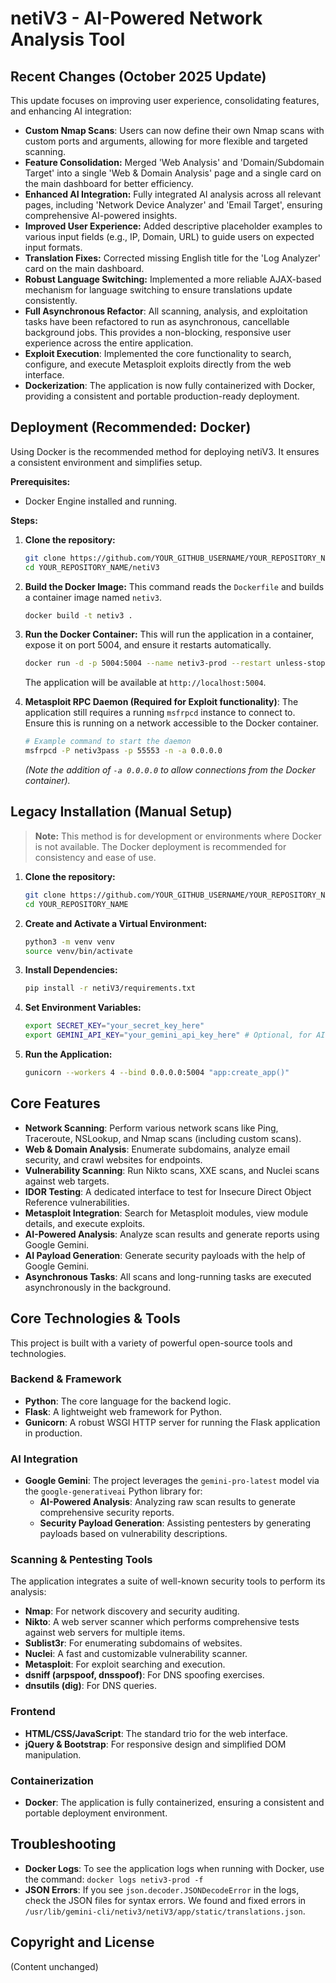 # netiV3 - AI-Powered Network Analysis Tool

## Recent Changes (October 2025 Update)

This update focuses on improving user experience, consolidating features, and enhancing AI integration:

*   **Custom Nmap Scans**: Users can now define their own Nmap scans with custom ports and arguments, allowing for more flexible and targeted scanning.
*   **Feature Consolidation:** Merged 'Web Analysis' and 'Domain/Subdomain Target' into a single 'Web & Domain Analysis' page and a single card on the main dashboard for better efficiency.
*   **Enhanced AI Integration:** Fully integrated AI analysis across all relevant pages, including 'Network Device Analyzer' and 'Email Target', ensuring comprehensive AI-powered insights.
*   **Improved User Experience:** Added descriptive placeholder examples to various input fields (e.g., IP, Domain, URL) to guide users on expected input formats.
*   **Translation Fixes:** Corrected missing English title for the 'Log Analyzer' card on the main dashboard.
*   **Robust Language Switching:** Implemented a more reliable AJAX-based mechanism for language switching to ensure translations update consistently.
*   **Full Asynchronous Refactor**: All scanning, analysis, and exploitation tasks have been refactored to run as asynchronous, cancellable background jobs. This provides a non-blocking, responsive user experience across the entire application.
*   **Exploit Execution**: Implemented the core functionality to search, configure, and execute Metasploit exploits directly from the web interface.
*   **Dockerization**: The application is now fully containerized with Docker, providing a consistent and portable production-ready deployment.

## Deployment (Recommended: Docker)

Using Docker is the recommended method for deploying netiV3. It ensures a consistent environment and simplifies setup.

**Prerequisites:**
*   Docker Engine installed and running.

**Steps:**

1.  **Clone the repository:**
    ```bash
    git clone https://github.com/YOUR_GITHUB_USERNAME/YOUR_REPOSITORY_NAME.git
    cd YOUR_REPOSITORY_NAME/netiV3
    ```

2.  **Build the Docker Image:**
    This command reads the `Dockerfile` and builds a container image named `netiv3`.
    ```bash
    docker build -t netiv3 .
    ```

3.  **Run the Docker Container:**
    This will run the application in a container, expose it on port 5004, and ensure it restarts automatically.
    ```bash
    docker run -d -p 5004:5004 --name netiv3-prod --restart unless-stopped netiv3
    ```
    The application will be available at `http://localhost:5004`.

4.  **Metasploit RPC Daemon (Required for Exploit functionality)**:
    The application still requires a running `msfrpcd` instance to connect to. Ensure this is running on a network accessible to the Docker container.
    ```bash
    # Example command to start the daemon
    msfrpcd -P netiv3pass -p 55553 -n -a 0.0.0.0
    ```
    *(Note the addition of `-a 0.0.0.0` to allow connections from the Docker container).*


## Legacy Installation (Manual Setup)

> **Note:** This method is for development or environments where Docker is not available. The Docker deployment is recommended for consistency and ease of use.

1.  **Clone the repository:**
    ```bash
    git clone https://github.com/YOUR_GITHUB_USERNAME/YOUR_REPOSITORY_NAME.git
    cd YOUR_REPOSITORY_NAME
    ```

2.  **Create and Activate a Virtual Environment:**
    ```bash
    python3 -m venv venv
    source venv/bin/activate
    ```

3.  **Install Dependencies:**
    ```bash
    pip install -r netiV3/requirements.txt
    ```

4.  **Set Environment Variables:**
    ```bash
    export SECRET_KEY="your_secret_key_here"
    export GEMINI_API_KEY="your_gemini_api_key_here" # Optional, for AI analysis
    ```

5.  **Run the Application:**
    ```bash
    gunicorn --workers 4 --bind 0.0.0.0:5004 "app:create_app()"
    ```

## Core Features

*   **Network Scanning**: Perform various network scans like Ping, Traceroute, NSLookup, and Nmap scans (including custom scans).
*   **Web & Domain Analysis**: Enumerate subdomains, analyze email security, and crawl websites for endpoints.
*   **Vulnerability Scanning**: Run Nikto scans, XXE scans, and Nuclei scans against web targets.
*   **IDOR Testing**: A dedicated interface to test for Insecure Direct Object Reference vulnerabilities.
*   **Metasploit Integration**: Search for Metasploit modules, view module details, and execute exploits.
*   **AI-Powered Analysis**: Analyze scan results and generate reports using Google Gemini.
*   **AI Payload Generation**: Generate security payloads with the help of Google Gemini.
*   **Asynchronous Tasks**: All scans and long-running tasks are executed asynchronously in the background.

## Core Technologies & Tools

This project is built with a variety of powerful open-source tools and technologies.

### Backend & Framework
*   **Python**: The core language for the backend logic.
*   **Flask**: A lightweight web framework for Python.
*   **Gunicorn**: A robust WSGI HTTP server for running the Flask application in production.

### AI Integration
*   **Google Gemini**: The project leverages the `gemini-pro-latest` model via the `google-generativeai` Python library for:
    *   **AI-Powered Analysis**: Analyzing raw scan results to generate comprehensive security reports.
    *   **Security Payload Generation**: Assisting pentesters by generating payloads based on vulnerability descriptions.

### Scanning & Pentesting Tools
The application integrates a suite of well-known security tools to perform its analysis:
*   **Nmap**: For network discovery and security auditing.
*   **Nikto**: A web server scanner which performs comprehensive tests against web servers for multiple items.
*   **Sublist3r**: For enumerating subdomains of websites.
*   **Nuclei**: A fast and customizable vulnerability scanner.
*   **Metasploit**: For exploit searching and execution.
*   **dsniff (arpspoof, dnsspoof)**: For DNS spoofing exercises.
*   **dnsutils (dig)**: For DNS queries.

### Frontend
*   **HTML/CSS/JavaScript**: The standard trio for the web interface.
*   **jQuery & Bootstrap**: For responsive design and simplified DOM manipulation.

### Containerization
*   **Docker**: The application is fully containerized, ensuring a consistent and portable deployment environment.

## Troubleshooting

*   **Docker Logs**: To see the application logs when running with Docker, use the command: `docker logs netiv3-prod -f`
*   **JSON Errors**: If you see `json.decoder.JSONDecodeError` in the logs, check the JSON files for syntax errors. We found and fixed errors in `/usr/lib/gemini-cli/netiv3/netiV3/app/static/translations.json`.

## Copyright and License
(Content unchanged)